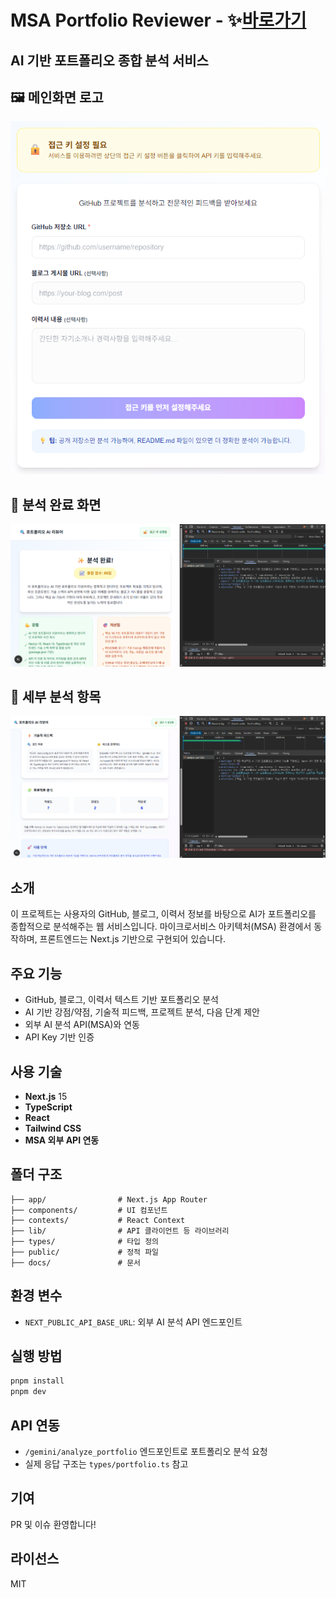 # MSA Portfolio Reviewer - ✨[바로가기](https://msa-portfoilo-reviewer-gemini.vercel.app)

## AI 기반 포트폴리오 종합 분석 서비스

## 🖼️ 메인화면 로고
<img width="600" alt="메인화면" src="docs/메인화면.png" />

## 🎇 분석 완료 화면 
<img width="600" alt="분석완료화면" src="docs/분석완료화면.png" />

## 📖 세부 분석 항목
<img width="600" alt="기술적피드백프로젝트분석등" src="docs/기술적피드백프로젝트분석등.png" />

## 소개
이 프로젝트는 사용자의 GitHub, 블로그, 이력서 정보를 바탕으로 AI가 포트폴리오를 종합적으로 분석해주는 웹 서비스입니다. 마이크로서비스 아키텍처(MSA) 환경에서 동작하며, 프론트엔드는 Next.js 기반으로 구현되어 있습니다.

## 주요 기능
- GitHub, 블로그, 이력서 텍스트 기반 포트폴리오 분석
- AI 기반 강점/약점, 기술적 피드백, 프로젝트 분석, 다음 단계 제안
- 외부 AI 분석 API(MSA)와 연동
- API Key 기반 인증

## 사용 기술
- **Next.js** 15
- **TypeScript**
- **React**
- **Tailwind CSS**
- **MSA 외부 API 연동**

## 폴더 구조
```
├── app/                # Next.js App Router
├── components/         # UI 컴포넌트
├── contexts/           # React Context
├── lib/                # API 클라이언트 등 라이브러리
├── types/              # 타입 정의
├── public/             # 정적 파일
├── docs/               # 문서
```

## 환경 변수
- `NEXT_PUBLIC_API_BASE_URL`: 외부 AI 분석 API 엔드포인트

## 실행 방법
```bash
pnpm install
pnpm dev
```

## API 연동
- `/gemini/analyze_portfolio` 엔드포인트로 포트폴리오 분석 요청
- 실제 응답 구조는 `types/portfolio.ts` 참고

## 기여
PR 및 이슈 환영합니다!

## 라이선스
MIT
